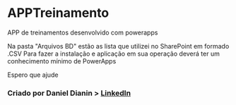 # APPTreinamento
APP de treinamentos desenvolvido com powerapps

Na pasta "Arquivos BD" estão as lista que utilizei no SharePoint em formado .CSV
Para fazer a instalação e aplicação em sua operação deverá ter um conhecimento mínimo de PowerApps

Espero que ajude

<h3> Criado por Daniel Dianin > <a href="https://www.linkedin.com/in/danieldianin" target="_blank"> LinkedIn </a> </h3>
